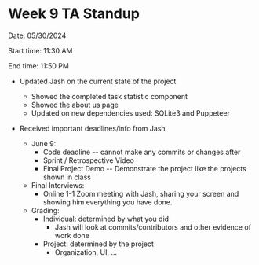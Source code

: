 # Week 9 TA Standup

Date: 05/30/2024

Start time: 11:30 AM

End time: 11:50 PM 

- Updated Jash on the current state of the project
    - Showed the completed task statistic component
    - Showed the about us page
    - Updated on new dependencies used: SQLite3 and Puppeteer
      
- Received important deadlines/info from Jash
    - June 9:
        - Code deadline -- cannot make any commits or changes after
        - Sprint / Retrospective Video
        - Final Project Demo -- Demonstrate the project like the projects shown in class
    - Final Interviews:
        - Online 1-1 Zoom meeting with Jash, sharing your screen and showing him everything you have done.
    - Grading: 
        - Individual: determined by what you did
            - Jash will look at commits/contributors and other evidence of work done
        - Project: determined by the project
            - Organization, UI, ...

